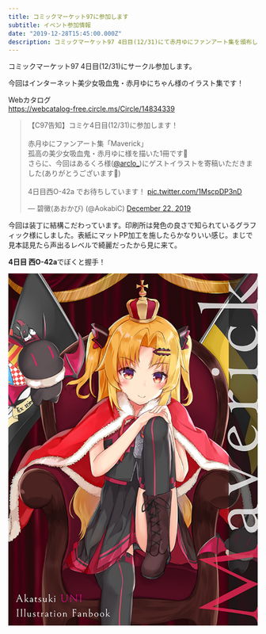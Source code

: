 ```yaml
---
title: コミックマーケット97に参加します
subtitle: イベント参加情報
date: "2019-12-28T15:45:00.000Z"
description: コミックマーケット97 4日目(12/31)にて赤月ゆにファンアート集を頒布します。
---
```


コミックマーケット97 4日目(12/31)にサークル参加します。

今回はインターネット美少女吸血鬼・赤月ゆにちゃん様のイラスト集です！

Webカタログ  
https://webcatalog-free.circle.ms/Circle/14834339

<blockquote class="twitter-tweet"><p lang="ja" dir="ltr">【C97告知】コミケ4日目(12/31)に参加します！<br><br>赤月ゆにファンアート集「Maverick」<br>孤高の美少女吸血鬼・赤月ゆに様を描いた1冊です🦇<br>さらに、今回はあるくろ様(<a href="https://twitter.com/arclo_?ref_src=twsrc%5Etfw">@arclo_</a>)にゲストイラストを寄稿いただきました(ありがとうございます🙏)<br><br>4日目西O-42a でお待ちしています！ <a href="https://t.co/1MscpDP3nD">pic.twitter.com/1MscpDP3nD</a></p>&mdash; 碧黴(あおかび) (@AokabiC) <a href="https://twitter.com/AokabiC/status/1208705077843615744?ref_src=twsrc%5Etfw">December 22, 2019</a></blockquote> <script async src="https://platform.twitter.com/widgets.js" charset="utf-8"></script>

今回は装丁に結構こだわっています。印刷所は発色の良さで知られているグラフィック様にしました。表紙にマットPP加工を施したらかなりいい感じ。まじで見本誌見たら声出るレベルで綺麗だったから見に来て。


**4日目 西O-42a**でぼくと握手！

![表紙](cover.jpg)